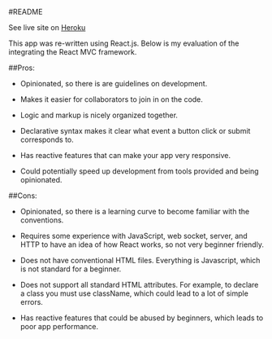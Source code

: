#README

See live site on [Heroku](https://aqueous-wildwood-9541.herokuapp.com/)

This app was re-written using React.js. Below is my evaluation of the integrating the React MVC framework.

##Pros:
- Opinionated, so there is are guidelines on development.

- Makes it easier for collaborators to join in on the code.

- Logic and markup is nicely organized together.

- Declarative syntax makes it clear what event a button click or submit corresponds to.

- Has reactive features that can make your app very responsive.

- Could potentially speed up development from tools provided and being opinionated.


##Cons:
- Opinionated, so there is a learning curve to become familiar with the conventions.

- Requires some experience with JavaScript, web socket, server, and HTTP to have an idea of how React works, so not very beginner friendly.

- Does not have conventional HTML files. Everything is Javascript, which is not standard for a beginner.

- Does not support all standard HTML attributes. For example, to declare a class you must use className, which could lead to a lot of simple errors.

- Has reactive features that could be abused by beginners, which leads to poor app performance.
